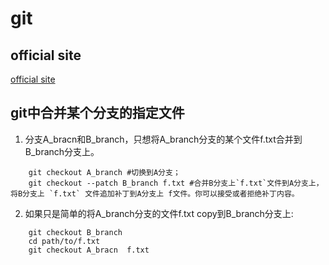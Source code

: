 # **git**

## official site

[official site](https://git-scm.com/)

## git中合并某个分支的指定文件

1. 分支A_bracn和B_branch，只想将A_branch分支的某个文件f.txt合并到B_branch分支上。

```shell
    git checkout A_branch #切换到A分支；
    git checkout --patch B_branch f.txt #合并B分支上`f.txt`文件到A分支上，将B分支上 `f.txt` 文件追加补丁到A分支上 f文件。你可以接受或者拒绝补丁内容。
```

2. 如果只是简单的将A_branch分支的文件f.txt copy到B_branch分支上:

```shell
    git checkout B_branch
    cd path/to/f.txt
    git checkout A_bracn  f.txt
```
